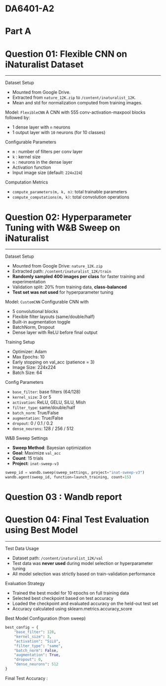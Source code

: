 # DA6401-A2 
# Part A
# Question 01: Flexible CNN on iNaturalist Dataset

---

 Dataset Setup
- Mounted from Google Drive.
- Extracted from `nature_12K.zip` to `/content/inaturalist_12K`.
- Mean and std for normalization computed from training images.


 Model: `FlexibleCNN`
A CNN with 555 conv-activation-maxpool blocks followed by:
- 1 dense layer with `n` neurons
- 1 output layer with `10` neurons (for 10 classes)

 Configurable Parameters
- `m` : number of filters per conv layer  
- `k` : kernel size  
- `n` : neurons in the dense layer  
- Activation function 
- Input image size (default: `224x224`)  


Computation Metrics
- `compute_parameters(m, k, n)`: total trainable parameters  
- `compute_computations(m, k)`: total convolution operations
# Question 02: Hyperparameter Tuning with W&B Sweep on iNaturalist 

---

 Dataset Setup
- Mounted from Google Drive: `nature_12K.zip`
- Extracted path: `/content/inaturalist_12K/train`
- **Randomly sampled 400 images per class** for faster training and experimentation
- Validation split: 20% from training data, **class-balanced**
- **Test set was not used** for hyperparameter tuning



 Model: `CustomCNN`
Configurable CNN with
- 5 convolutional blocks
- Flexible filter layouts (same/double/half)
- Built-in augmentation toggle
-  BatchNorm, Dropout
- Dense layer with ReLU before final output

Training Setup
- Optimizer: Adam
- Max Epochs: 10
- Early stopping on val_acc (patience = 3)
- Image Size: 224x224
- Batch Size: 64

 Config Parameters
- `base_filter`: base filters (64/128)
- `kernel_size`: 3 or 5
- `activation`: ReLU, GELU, SiLU, Mish
- `filter_type`: same/double/half
- `batch_norm`: True/False
- `augmentation`: True/False
- `dropout`: 0 / 0.1 / 0.2
- `dense_neurons`: 128 / 256 / 512



 W&B Sweep Settings
- **Sweep Method**: Bayesian optimization
- **Goal**: Maximize `val_acc`
- **Count**: 15 trials
- **Project**: `inat-sweep-v3`

```python
sweep_id = wandb.sweep(sweep_settings, project="inat-sweep-v3")
wandb.agent(sweep_id, function=launch_training, count=15)
```
# Question 03 : Wandb report

# Question 04: Final Test Evaluation using Best Model

---

Test Data Usage
- Dataset path: `/content/inaturalist_12K/val`
- Test data was **never used** during model selection or hyperparameter tuning
- All model selection was strictly based on train-validation performance

Evaluation Strategy
- Trained the best model for 10 epochs on full training data
- Selected best checkpoint based on test accuracy
- Loaded the checkpoint and evaluated accuracy on the held-out test set
- Accuracy calculated using sklearn.metrics.accuracy_score

Best Model Configuration (from sweep)
```python
best_config = {
    "base_filter": 128,
    "kernel_size": 3,
    "activation": "SiLU",
    "filter_type": "same",
    "batch_norm": False,
    "augmentation": True,
    "dropout": 0,
    "dense_neurons": 512
}
```
Final Test Accuracy : 


